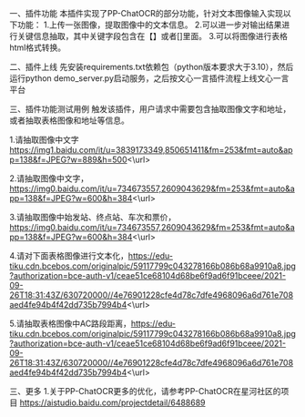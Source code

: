 一、插件功能
本插件实现了PP-ChatOCR的部分功能，针对文本图像输入实现以下功能：
1.上传一张图像，提取图像中的文本信息。
2.可以进一步对输出结果进行关键信息抽取，其中关键字段包含在【】或者[]里面。
3.可以将图像进行表格html格式转换。


二、插件上线
先安装requirements.txt依赖包（python版本要求大于3.10），然后运行python demo_server.py启动服务，之后按文心一言插件流程上线文心一言平台

三、插件功能测试用例
触发该插件，用户请求中需要包含抽取图像文字和地址，或者抽取表格图像和地址等信息。

1.请抽取图像中文字 <url>https://img1.baidu.com/it/u=3839173349,850651411&fm=253&fmt=auto&app=138&f=JPEG?w=889&h=500<\url>

2.请抽取图像中文字，<url>https://img0.baidu.com/it/u=734673557,2609043629&fm=253&fmt=auto&app=138&f=JPEG?w=600&h=384<\url>

3.请抽取图像中始发站、终点站、车次和票价，<url>https://img0.baidu.com/it/u=734673557,2609043629&fm=253&fmt=auto&app=138&f=JPEG?w=600&h=384<\url>

4.请对下面表格图像进行文本化，<url>https://edu-tiku.cdn.bcebos.com/originalpic/59117799c043278166b086b68a9910a8.jpg?authorization=bce-auth-v1/ceae51ce68104d68be6f9ad6f91bceee/2021-09-26T18:31:43Z/630720000//4e76901228cfe4d78c7dfe4968096a6d761e708aed4fe94b4f42dd735b7994b4<\url>

5.请抽取表格图像中AC路段距离，<url>https://edu-tiku.cdn.bcebos.com/originalpic/59117799c043278166b086b68a9910a8.jpg?authorization=bce-auth-v1/ceae51ce68104d68be6f9ad6f91bceee/2021-09-26T18:31:43Z/630720000//4e76901228cfe4d78c7dfe4968096a6d761e708aed4fe94b4f42dd735b7994b4<\url>

三、更多
1.关于PP-ChatOCR更多的优化，请参考PP-ChatOCR在星河社区的项目 https://aistudio.baidu.com/projectdetail/6488689


